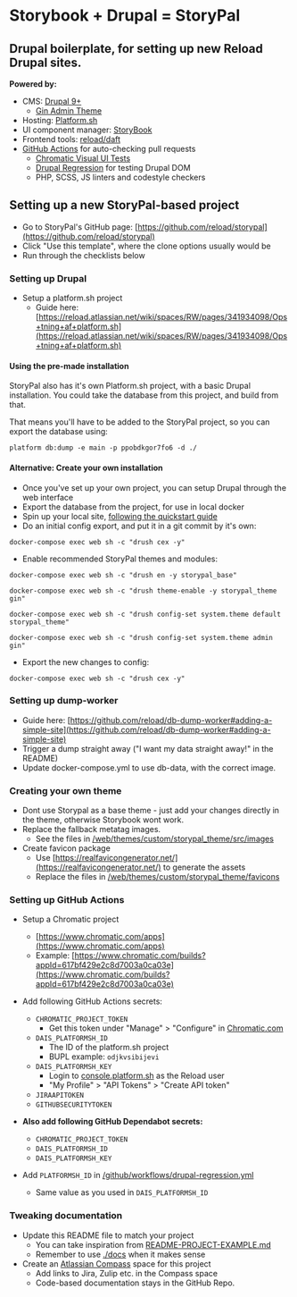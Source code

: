# Storybook + Drupal = StoryPal

## Drupal boilerplate, for setting up new Reload Drupal sites.

**Powered by:**

- CMS: [Drupal 9+](https://drupal.org)
  - [Gin Admin Theme](https://www.drupal.org/project/gin)
- Hosting: [Platform.sh](https://platform.sh)
- UI component manager: [StoryBook](https://storybook.js.org/)
- Frontend tools: [reload/daft](https://github.com/reload/daft)
- [GitHub Actions](./github/workflows) for auto-checking pull requests
  - [Chromatic Visual UI Tests](https://www.chromatic.com/)
  - [Drupal Regression](https://github.com/reload/action-drupal-regression) for testing Drupal DOM
  - PHP, SCSS, JS linters and codestyle checkers

## Setting up a new StoryPal-based project

- Go to StoryPal's GitHub page: [https://github.com/reload/storypal](https://github.com/reload/storypal)
- Click "Use this template", where the clone options usually would be
- Run through the checklists below

### Setting up Drupal

- Setup a platform.sh project
  - Guide here: [https://reload.atlassian.net/wiki/spaces/RW/pages/341934098/Ops+tning+af+platform.sh](https://reload.atlassian.net/wiki/spaces/RW/pages/341934098/Ops+tning+af+platform.sh)

#### Using the pre-made installation

StoryPal also has it's own Platform.sh project, with a basic Drupal installation.
You could take the database from this project, and build from that.

That means you'll have to be added to the StoryPal project, so you can export the database using:

```
platform db:dump -e main -p ppobdkgor7fo6 -d ./
```

#### Alternative: Create your own installation

- Once you've set up your own project, you can setup Drupal through the web interface
- Export the database from the project, for use in local docker
- Spin up your local site, [following the quickstart guide](./docs/docker.md)
- Do an initial config export, and put it in a git commit by it's own:

```shell
docker-compose exec web sh -c "drush cex -y"
```

- Enable recommended StoryPal themes and modules:

```shell
docker-compose exec web sh -c "drush en -y storypal_base"
```

```shell
docker-compose exec web sh -c "drush theme-enable -y storypal_theme gin"
```

```shell
docker-compose exec web sh -c "drush config-set system.theme default storypal_theme"
```

```shell
docker-compose exec web sh -c "drush config-set system.theme admin gin"
```

- Export the new changes to config:

```shell
docker-compose exec web sh -c "drush cex -y"
```


### Setting up dump-worker

- Guide here: [https://github.com/reload/db-dump-worker#adding-a-simple-site](https://github.com/reload/db-dump-worker#adding-a-simple-site)
- Trigger a dump straight away ("I want my data straight away!" in the README)
- Update docker-compose.yml to use db-data, with the correct image.

### Creating your own theme

- Dont use Storypal as a base theme - just add your changes directly in the theme, otherwise Storybook wont work.
- Replace the fallback metatag images.
  - See the files in [/web/themes/custom/storypal_theme/src/images](./web/themes/custom/storypal_theme/src/images)
- Create favicon package
  - Use [https://realfavicongenerator.net/](https://realfavicongenerator.net/) to generate the assets
  - Replace the files in [/web/themes/custom/storypal_theme/favicons](./web/themes/custom/storypal_theme/favicons)

### Setting up GitHub Actions
- Setup a Chromatic project
  - [https://www.chromatic.com/apps](https://www.chromatic.com/apps)
  - Example: [https://www.chromatic.com/builds?appId=617bf429e2c8d7003a0ca03e](https://www.chromatic.com/builds?appId=617bf429e2c8d7003a0ca03e)
- Add following GitHub Actions secrets:
  - `CHROMATIC_PROJECT_TOKEN`
    - Get this token under "Manage" > "Configure" in [Chromatic.com](https://chromatic.com)
  - `DAIS_PLATFORMSH_ID`
    - The ID of the platform.sh project
    - BUPL example: `odjkvsibijevi`
  - `DAIS_PLATFORMSH_KEY`
    - Login to [console.platform.sh](https://console.platform.sh) as the Reload user
    - "My Profile" > "API Tokens" > "Create API token"
  - `JIRAAPITOKEN`
  - `GITHUBSECURITYTOKEN`

- **Also add following GitHub Dependabot secrets:**
  - `CHROMATIC_PROJECT_TOKEN`
  - `DAIS_PLATFORMSH_ID`
  - `DAIS_PLATFORMSH_KEY`
- Add `PLATFORMSH_ID` in [/github/workflows/drupal-regression.yml](./github/workflows/drupal-regression.yml)
  - Same value as you used in `DAIS_PLATFORMSH_ID`

### Tweaking documentation
- Update this README file to match your project
  - You can take inspiration from [README-PROJECT-EXAMPLE.md](./README-PROJECT-EXAMPLE.md)
  - Remember to use [./docs](./docs) when it makes sense
- Create an [Atlassian Compass](https://reload.atlassian.net/compass/) space for this project
  - Add links to Jira, Zulip etc. in the Compass space
  - Code-based documentation stays in the GitHub Repo.
